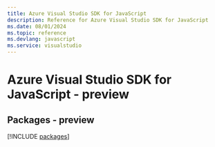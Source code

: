```yaml
---
title: Azure Visual Studio SDK for JavaScript
description: Reference for Azure Visual Studio SDK for JavaScript
ms.date: 08/01/2024
ms.topic: reference
ms.devlang: javascript
ms.service: visualstudio
---
```

# Azure Visual Studio SDK for JavaScript - preview
## Packages - preview
[!INCLUDE [packages](visual-studio-index.md)]